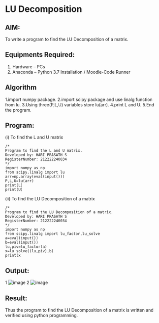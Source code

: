 # LU Decomposition 

## AIM:
To write a program to find the LU Decomposition of a matrix.

## Equipments Required:
1. Hardware – PCs
2. Anaconda – Python 3.7 Installation / Moodle-Code Runner

## Algorithm
1.import numpy package. 
2.import scipy package and use linalg function from lu. 
3.Using three(P,L,U) variables store lu(arr). 
4.print L and U. 
5.End the program.

## Program:
(i) To find the L and U matrix
```
/*
Program to find the L and U matrix.
Developed by: HARI PRASATH S
RegisterNumber: 212222240034
*/
import numpy as np
from scipy.linalg import lu
arr=np.array(eval(input()))
P,L,U=lu(arr)
print(L)
print(U)
```
(ii) To find the LU Decomposition of a matrix
```
/*
Program to find the LU Decomposition of a matrix.
Developed by: HARI PRASATH S
RegisterNumber: 212222240034
*/
import numpy as np
from scipy.linalg import lu_factor,lu_solve
a=eval(input())
b=eval(input())
lu,piv=lu_factor(a)
x=lu_solve((lu,piv),b)
print(x
```

## Output:
1 
![image](https://github.com/hariprasath5106/LU-Decomposition/assets/111515488/8ae041e3-a437-40cd-a624-799e50910a5a)
2
![image](https://github.com/hariprasath5106/LU-Decomposition/assets/111515488/8c00b1bf-b9c9-4f0a-9176-ebe0b63de35b)

## Result:
Thus the program to find the LU Decomposition of a matrix is written and verified using python programming.

